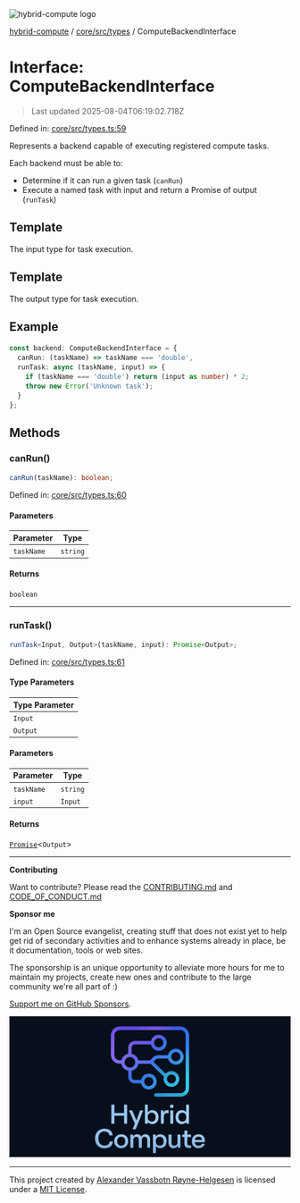 <div><img alt="hybrid-compute logo" src="https://raw.githubusercontent.com/phun-ky/hybrid-compute/main/public/logo-hybrid-compute-horizontal-colored-package.svg?raw=true" style="max-height:32px;"/></div>

[hybrid-compute](../../../../README.md) / [core/src/types](../README.md) /
ComputeBackendInterface

# Interface: ComputeBackendInterface

> Last updated 2025-08-04T06:19:02.718Z

Defined in:
[core/src/types.ts:59](https://github.com/phun-ky/hybrid-compute/blob/main/packages/core/src/types.ts#L59)

Represents a backend capable of executing registered compute tasks.

Each backend must be able to:

- Determine if it can run a given task (`canRun`)
- Execute a named task with input and return a Promise of output (`runTask`)

## Template

The input type for task execution.

## Template

The output type for task execution.

## Example

```ts
const backend: ComputeBackendInterface = {
  canRun: (taskName) => taskName === 'double',
  runTask: async (taskName, input) => {
    if (taskName === 'double') return (input as number) * 2;
    throw new Error('Unknown task');
  }
};
```

## Methods

### canRun()

```ts
canRun(taskName): boolean;
```

Defined in:
[core/src/types.ts:60](https://github.com/phun-ky/hybrid-compute/blob/main/packages/core/src/types.ts#L60)

#### Parameters

| Parameter  | Type     |
| ---------- | -------- |
| `taskName` | `string` |

#### Returns

`boolean`

---

### runTask()

```ts
runTask<Input, Output>(taskName, input): Promise<Output>;
```

Defined in:
[core/src/types.ts:61](https://github.com/phun-ky/hybrid-compute/blob/main/packages/core/src/types.ts#L61)

#### Type Parameters

| Type Parameter |
| -------------- |
| `Input`        |
| `Output`       |

#### Parameters

| Parameter  | Type     |
| ---------- | -------- |
| `taskName` | `string` |
| `input`    | `Input`  |

#### Returns

[`Promise`](https://developer.mozilla.org/docs/Web/JavaScript/Reference/Global_Objects/Promise)<`Output`>

---

**Contributing**

Want to contribute? Please read the
[CONTRIBUTING.md](https://github.com/phun-ky/hybrid-compute/blob/main/CONTRIBUTING.md)
and
[CODE_OF_CONDUCT.md](https://github.com/phun-ky/hybrid-compute/blob/main/CODE_OF_CONDUCT.md)

**Sponsor me**

I'm an Open Source evangelist, creating stuff that does not exist yet to help
get rid of secondary activities and to enhance systems already in place, be it
documentation, tools or web sites.

The sponsorship is an unique opportunity to alleviate more hours for me to
maintain my projects, create new ones and contribute to the large community
we're all part of :)

[Support me on GitHub Sponsors](https://github.com/sponsors/phun-ky).

![@hybrid-compute banner with logo and text](https://github.com/phun-ky/hybrid-compute/blob/main/public/logo-banner.png?raw=true)

---

This project created by [Alexander Vassbotn Røyne-Helgesen](http://phun-ky.net)
is licensed under a [MIT License](https://choosealicense.com/licenses/mit/).
